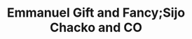 ---
title: "Emmanuel Gift and Fancy;Sijo Chacko and CO"
url: /kumily/emmanuel-gift-and-fancy-sijo-chacko-and-co/
shop: gift
---